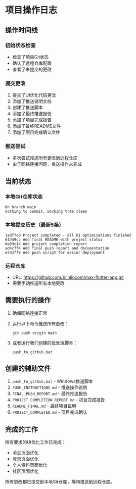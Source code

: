 # 项目操作日志

## 操作时间线

### 初始状态检查
- 检查了项目Git状态
- 确认了远程仓库配置
- 查看了未提交的更改

### 提交更改
1. 提交了UI优化代码更改
2. 添加了推送说明文档
3. 创建了推送脚本
4. 添加了最终推送报告
5. 添加了项目完成报告
6. 添加了最终README文件
7. 添加了项目完成确认文件

### 推送尝试
- 多次尝试推送所有更改到远程仓库
- 由于网络连接问题，推送操作未完成

## 当前状态

### 本地Git仓库状态
```
On branch main
nothing to commit, working tree clean
```

### 本地提交历史（最新5条）
```
1adf7c0 Project completed - all UI optimizations finished
61d49cc Add final README with project status
0a03c14 Add project completion report
ad4c7f4 Add final push report and documentation
e7d3ffe Add push script for easier deployment
```

### 远程仓库
- URL: https://github.com/blinlincom/max-flutter-app.git
- 需要手动推送所有本地更改

## 需要执行的操作

1. 确保网络连接正常
2. 运行以下命令推送所有更改：
   ```
   git push origin main
   ```
   
3. 或者运行我们创建的批处理脚本：
   ```
   push_to_github.bat
   ```

## 创建的辅助文件

1. `push_to_github.bat` - Windows推送脚本
2. `PUSH_INSTRUCTIONS.md` - 推送操作说明
3. `FINAL_PUSH_REPORT.md` - 最终推送报告
4. `PROJECT_COMPLETION_REPORT.md` - 项目完成报告
5. `README_FINAL.md` - 最终项目说明
6. `PROJECT_COMPLETED.md` - 项目完成确认

## 完成的工作

所有要求的UI优化工作已完成：
- 消息页面优化
- 登录页面优化
- 个人资料页面优化
- 社区页面优化

所有更改都已提交到本地Git仓库，等待推送到远程仓库。
